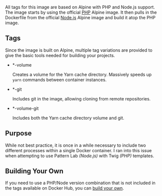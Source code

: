 All tags for this image are based on Alpine with PHP and Node.js support. The image starts by using the official [PHP](https://hub.docker.com/_/php/) Alpine image. It then pulls in the Dockerfile from the official [Node.js](https://hub.docker.com/_/node/) Alpine image and build it atop the PHP image.

## Tags

Since the image is built on Alpine, multiple tag variations are provided to give the basic tools needed for building your projects.

- *-volume

    Creates a volume for the Yarn cache directory. Massively speeds up `yarn` commands between container instances.

- *-git

    Includes git in the image, allowing cloning from remote repositories.

- *-volume-git

    Includes both the Yarn cache directory volume and git.

## Purpose

While not best practice, it is once in a while necessary to include two different processes within a single Docker container. I ran into this issue when attempting to use Pattern Lab _(Node.js)_ with Twig _(PHP)_ templates.

## Building Your Own

If you need to use a PHP/Node version combination that is not included in the tags available on Docker Hub, you can [build your own](https://github.com/codycraven/docker-php-node).